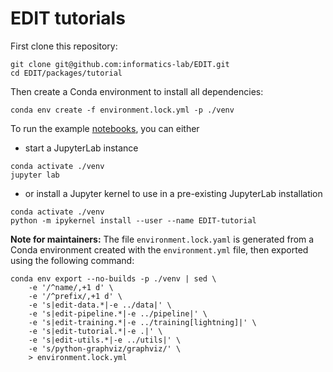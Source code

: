 # EDIT tutorials

First clone this repository:

```
git clone git@github.com:informatics-lab/EDIT.git
cd EDIT/packages/tutorial
```

Then create a Conda environment to install all dependencies:

```
conda env create -f environment.lock.yml -p ./venv
```

To run the example [notebooks](nbook/), you can either

- start a JupyterLab instance

```
conda activate ./venv
jupyter lab
```

- or install a Jupyter kernel to use in a pre-existing JupyterLab installation

```
conda activate ./venv
python -m ipykernel install --user --name EDIT-tutorial
```

**Note for maintainers:** The file `environment.lock.yaml` is generated from a Conda environment created with the `environment.yml` file, then exported using the following command:

```
conda env export --no-builds -p ./venv | sed \
    -e '/^name/,+1 d' \
    -e '/^prefix/,+1 d' \
    -e 's|edit-data.*|-e ../data|' \
    -e 's|edit-pipeline.*|-e ../pipeline|' \
    -e 's|edit-training.*|-e ../training[lightning]|' \
    -e 's|edit-tutorial.*|-e .|' \
    -e 's|edit-utils.*|-e ../utils|' \
    -e 's/python-graphviz/graphviz/' \
    > environment.lock.yml
```
